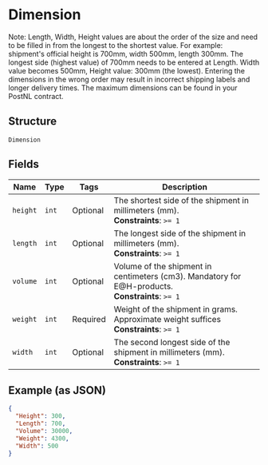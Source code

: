 
# Dimension

Note: Length, Width, Height values are about the order of the size and need to be filled in from the longest to the shortest value. For example: shipment's official height is 700mm, width 500mm, length 300mm. The longest side (highest value) of 700mm needs to be entered at Length. Width value becomes 500mm, Height value: 300mm (the lowest). Entering the dimensions in the wrong order may result in incorrect shipping labels and longer delivery times. The maximum dimensions can be found in your PostNL contract.

## Structure

`Dimension`

## Fields

| Name | Type | Tags | Description |
|  --- | --- | --- | --- |
| `height` | `int` | Optional | The shortest side of the shipment in millimeters (mm).<br>**Constraints**: `>= 1` |
| `length` | `int` | Optional | The longest side of the shipment in millimeters (mm).<br>**Constraints**: `>= 1` |
| `volume` | `int` | Optional | Volume of the shipment in centimeters (cm3). Mandatory for E@H-products.<br>**Constraints**: `>= 1` |
| `weight` | `int` | Required | Weight of the shipment in grams. Approximate weight suffices<br>**Constraints**: `>= 1` |
| `width` | `int` | Optional | The second longest side of the shipment in millimeters (mm).<br>**Constraints**: `>= 1` |

## Example (as JSON)

```json
{
  "Height": 300,
  "Length": 700,
  "Volume": 30000,
  "Weight": 4300,
  "Width": 500
}
```

